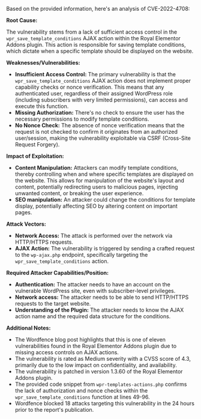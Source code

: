 Based on the provided information, here's an analysis of CVE-2022-4708:

**Root Cause:**

The vulnerability stems from a lack of sufficient access control in the `wpr_save_template_conditions` AJAX action within the Royal Elementor Addons plugin. This action is responsible for saving template conditions, which dictate when a specific template should be displayed on the website.

**Weaknesses/Vulnerabilities:**

*   **Insufficient Access Control:** The primary vulnerability is that the `wpr_save_template_conditions` AJAX action does not implement proper capability checks or nonce verification. This means that any authenticated user, regardless of their assigned WordPress role (including subscribers with very limited permissions), can access and execute this function.
*   **Missing Authorization:** There's no check to ensure the user has the necessary permissions to modify template conditions.
*   **No Nonce Check:** The absence of nonce verification means that the request is not checked to confirm it originates from an authorized user/session, making the vulnerability exploitable via CSRF (Cross-Site Request Forgery).

**Impact of Exploitation:**

*   **Content Manipulation:** Attackers can modify template conditions, thereby controlling when and where specific templates are displayed on the website. This allows for manipulation of the website's layout and content, potentially redirecting users to malicious pages, injecting unwanted content, or breaking the user experience.
*   **SEO manipulation:**  An attacker could change the conditions for template display, potentially affecting SEO by altering content on important pages.

**Attack Vectors:**

*   **Network Access:** The attack is performed over the network via HTTP/HTTPS requests.
*   **AJAX Action:** The vulnerability is triggered by sending a crafted request to the `wp-ajax.php` endpoint, specifically targeting the `wpr_save_template_conditions` action.

**Required Attacker Capabilities/Position:**

*   **Authentication:** The attacker needs to have an account on the vulnerable WordPress site, even with subscriber-level privileges.
*   **Network access:** The attacker needs to be able to send HTTP/HTTPS requests to the target website.
*   **Understanding of the Plugin:** The attacker needs to know the AJAX action name and the required data structure for the conditions.

**Additional Notes:**

*   The Wordfence blog post highlights that this is one of eleven vulnerabilities found in the Royal Elementor Addons plugin due to missing access controls on AJAX actions.
*   The vulnerability is rated as Medium severity with a CVSS score of 4.3, primarily due to the low impact on confidentiality, and availability.
*   The vulnerability is patched in version 1.3.60 of the Royal Elementor Addons plugin.
*   The provided code snippet from `wpr-templates-actions.php` confirms the lack of authorization and nonce checks within the `wpr_save_template_conditions` function at lines 49-96.
*   Wordfence blocked 18 attacks targeting this vulnerability in the 24 hours prior to the report's publication.